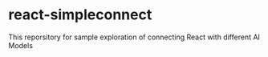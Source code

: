 # react-simpleconnect
This reporsitory for sample exploration of connecting React with different AI Models
